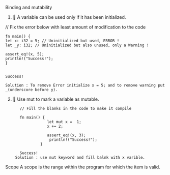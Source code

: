 Binding and mutability
1) 🌟 A variable can be used only if it has been initialized.


// Fix the error below with least amount of modification to the code

    
    fn main() {
    let x: i32 = 5; // Uninitialized but used, ERROR !
    let _y: i32; // Uninitialized but also unused, only a Warning !

    assert_eq!(x, 5);
    println!("Success!");
    }
  
    
    Success!
    
    Solution : To remove Error initialize x = 5; and to remove warning put _(underscore before y).
    
  2) 🌟 Use mut to mark a variable as mutable.
        
            // Fill the blanks in the code to make it compile
            
            fn main() {
                        let mut x =  1;
                        x += 2; 
    
                        assert_eq!(x, 3);
                         println!("Success!");
                     }
                    
            Success!
          Solution : use mut keyword and fill balnk with x varible.

Scope
A scope is the range within the program for which the item is valid.
